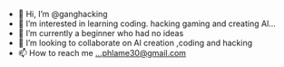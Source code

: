 - 👋 Hi, I’m @ganghacking
- 👀 I’m interested in learning coding. hacking gaming and creating Al...
- 🌱 I’m currently a beginner  who had no ideas
- 💞️ I’m looking to collaborate on Al creation ,coding and hacking 
- 📫 How to reach me ...phlame30@gmail.com 

<!---
ganghacking/ganghacking is a ✨ special ✨ repository because its `README.md` (this file) appears on your GitHub profile.
You can click the Preview link to take a look at your changes.
--->
